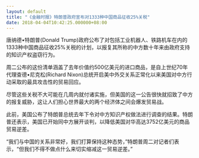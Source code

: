 ```yaml
---
layout: default
title: "《金融时报》特朗普政府宣布对1333种中国商品征收25%关税"
date: 2018-04-04T10:42:25.000000+08:00
---
```


唐纳德•特朗普(Donald Trump)政府公布了对包括工业机器人、铁路机车在内的1333种中国商品征收25%关税的计划，以报复其所称的中方数十年来由政府支持的知识产权盗窃行为。

周二公布的这份清单涵盖了去年价值约500亿美元的进口商品，是自上世纪70年代理查德•尼克松(Richard Nixon)总统开启美中外交关系正常化以来美国对中方行动采取的最具攻击性的贸易回应。

尽管这些关税不大可能在几周内就付诸实施，但美国的这一公告很快就招致了中方的报复威胁，这让人们担心世界最大的两个经济体之间会爆发贸易战。

此前，美国公布了特朗普总统去年下令对中方知识产权做法进行调查的结果。特朗普还表示，美国已开始同中方展开谈判，以降低美国对华高达3752亿美元的商品贸易逆差。

“我们与中国的关系非常好，我们打算保持这种态势，”特朗普周二对记者们表示，“但我们不得不做点什么来切实缩减这一贸易逆差。”

